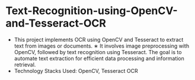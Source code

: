 # Text-Recognition-using-OpenCV-and-Tesseract-OCR
* This project implements OCR using OpenCV and Tesseract to extract text from images or documents. 
∗ It involves image preprocessing with OpenCV, followed by text recognition using Tesseract. The goal is to automate text extraction for efficient data processing and information retrieval.
* Technology Stacks Used: OpenCV, Tesseract OCR
